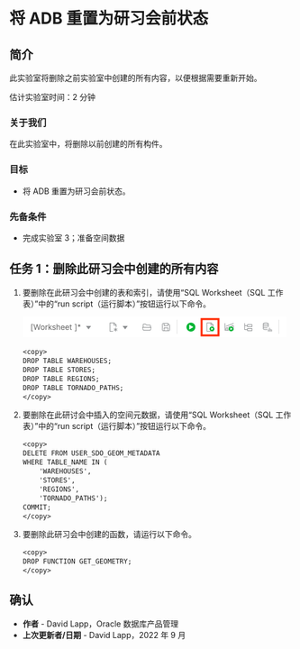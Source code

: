 # 将 ADB 重置为研习会前状态

## 简介

此实验室将删除之前实验室中创建的所有内容，以便根据需要重新开始。

估计实验室时间：2 分钟

### 关于我们

在此实验室中，将删除以前创建的所有构件。

### 目标

*   将 ADB 重置为研习会前状态。

### 先备条件

*   完成实验室 3；准备空间数据

## 任务 1：删除此研习会中创建的所有内容

1.  要删除在此研习会中创建的表和索引，请使用“SQL Worksheet（SQL 工作表）”中的“run script（运行脚本）”按钮运行以下命令。
    
    ![图像替代文本](images/run-script.png)
    
        <copy> 
        DROP TABLE WAREHOUSES;
        DROP TABLE STORES;
        DROP TABLE REGIONS;
        DROP TABLE TORNADO_PATHS;
        </copy>
        
2.  要删除在此研讨会中插入的空间元数据，请使用“SQL Worksheet（SQL 工作表）”中的“run script（运行脚本）”按钮运行以下命令。
    
        <copy> 
        DELETE FROM USER_SDO_GEOM_METADATA
        WHERE TABLE_NAME IN (
            'WAREHOUSES', 
            'STORES', 
            'REGIONS', 
            'TORNADO_PATHS');
        COMMIT;
        </copy>
        
3.  要删除此研习会中创建的函数，请运行以下命令。
    
        <copy> 
        DROP FUNCTION GET_GEOMETRY;
        </copy>
        

## 确认

*   **作者** - David Lapp，Oracle 数据库产品管理
*   **上次更新者/日期** - David Lapp，2022 年 9 月